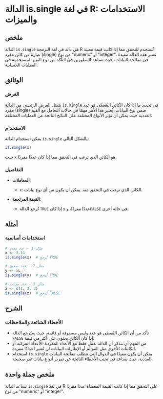 <!--
Meta Description: # الدالة is.single في لغة R: الاستخدامات والميزات ## ملخص الدالة `is.single` هي دالة في لغة البرمجة R تُستخدم للتحقق مما إذا كانت قيمة معينة عبارة عن ...
Meta Keywords: single, الدالة, عدد, إذا, مفرد
-->

# الدالة is.single في لغة R: الاستخدامات والميزات

## ملخص
الدالة `is.single` هي دالة في لغة البرمجة R تُستخدم للتحقق مما إذا كانت قيمة معينة عبارة عن كائن مفرد (single) من نوع "numeric" أو "integer". تُعتبر هذه الدالة مفيدة في معالجة البيانات، حيث تساعد المطورين في التأكد من نوع القيم المستخدمة في العمليات الحسابية.

## الوثائق
### الغرض
يتمثل الغرض الرئيسي من الدالة `is.single` في تحديد ما إذا كان الكائن المُعطى هو عدد مفرد (single) ضمن نوع البيانات. يُعتبر هذا الأمر مهمًا في حالات التعامل مع القيم العددية حيث يمكن أن تؤثر الأنواع المختلفة على النتائج الناتجة عن العمليات المختلفة.

### الاستخدام
يمكن استخدام الدالة `is.single` بالشكل التالي:

```R
is.single(x)
```

حيث `x` هو الكائن الذي ترغب في التحقق مما إذا كان عددًا مفردًا.

### التفاصيل
- **المعاملات**: 
  - `x`: الكائن الذي ترغب في التحقق منه. يمكن أن يكون من أي نوع بيانات.
  
- **القيمة المرتجعة**: 
  - تُرجع الدالة `TRUE` إذا كان `x` عددًا مفردًا، و`FALSE` في حالة أخرى.

## أمثلة
### استخدامات أساسية
```R
# مثال 1 - عدد مفرد
x <- 3.14
is.single(x)  # يُرجع TRUE

# مثال 2 - عدد صحيح
y <- 5L
is.single(y)  # يُرجع TRUE

# مثال 3 - عدد مركب
z <- c(1, 2, 3)
is.single(z)  # يُرجع FALSE
```

## الشرح
### الأخطاء الشائعة والملاحظات
- تأكد من أن الكائن المُعطى هو عدد وليس مصفوفة أو قائمة، حيث ستُرجع الدالة `FALSE` إذا كان الكائن يحتوي على أكثر من قيمة.
- من المهم أن تتذكر أن الدالة تعمل فقط مع الأعداد المفردة. الأعداد المركبة أو الكائنات الأخرى مثل القوائم أو الإطارات البيانات لن تُعتبر أعدادًا مفردة.
- استخدام `is.single` يمكن أن يكون مفيدًا في الدوال التي تتطلب معالجة البيانات العددية، حيث يساعد في تجنب الأخطاء الناتجة عن تمرير أنواع بيانات غير صحيحة.

## ملخص جملة واحدة
تساعد الدالة `is.single` في لغة R على التحقق مما إذا كانت القيمة المعطاة عددًا مفردًا من نوع "numeric" أو "integer".